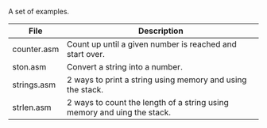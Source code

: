 A set of examples.

| File | Description |
| ---- | ----------- |
|counter.asm|Count up until a given number is reached and start over.|
|ston.asm|Convert a string into a number.|
|strings.asm|2 ways to print a string using memory and using the stack.|
|strlen.asm|2 ways to count the length of a string using memory and uing the stack.|

